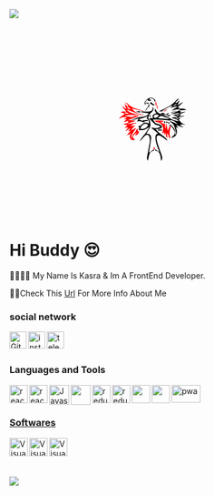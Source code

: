 <p align="left">
    <img src="https://capsule-render.vercel.app/api?type=waving&color=gradient&text=Welcome&height=100&section=header"/>
</p> 
<svg id="Layer_1" style="/* width: 300px; */margin: 140px auto;width: 119px;display: block;" data-name="Layer 1" xmlns="http://www.w3.org/2000/svg" viewBox="0 0 226.75 211.94">
      <path fill="red" d="M229,358.24l27.07-4,.36,1.73c-6.93.78-13.18,2.85-17.9,9.23l15.26-1.64a31.83,31.83,0,0,0-13.47,16.31l15.12-8.06.48,1c-4.42,6.81-9,13.54-13.19,20.47-2.38,3.9-3.89,8.14.41,13.57-1.38-9.39,3.7-14.41,8.88-19.61,2.09-2.09,3.12-5.24,4.61-7.92,1.25-2.24,2.47-4.5,3.51-6.4l2.48,10.64,1.25.55,2.11-4.48c0,11.26-4.31,16-13.19,16.52l5.82-8.75-.76-.58c-2.38,2.18-4.85,4.28-7.12,6.57-7.33,7.36-6.65,12.45,2.26,17.47-5.23,3-9.82,2.77-13.6-1.06-6.38-6.46-4.58-13.18-.55-20.42a67.39,67.39,0,0,1-6.68,4.45,62.41,62.41,0,0,1-7.42,2.75l12.11-14.3-1-1.24-6.19,1.47,6.34-9-.93-.67-12.83,9.39-.91-1.11,7.67-9.74-.71-1.64-10.86,1.52,10-8.85-15.39-3,18.8-5.2c-2.51-1.87-5.05-3.12.47-5.46l-2.72-.79L215.87,352l-.67-.66,9.76-9.1-9.25.43-.4-.65,9.94-5c-6.51-3.37-14.79-2.05-26.83,3.54a67.67,67.67,0,0,1,5.24-5.71,45.8,45.8,0,0,1,6.48-4.65c2.37-1.46,4.9-2.67,7.39-4-3.75-5-6.94-6.27-14.36-5.52,6.33-5.46,13.18-4.82,21.1-3.09l-15.42-18,.24-.54,15,9.46c-2.81-6.6-5-11.74-7.19-16.9l13.88,10.07c-2.11-8.06-5.94-11.83-12.94-14.05l.43-1.2c3.05,1.14,7.08,1.42,9,3.57,12.49,14,29.67,17.72,46.58,22.22a31.83,31.83,0,0,1,9.21,3.84l-40.76-9.42c10.26,14.3,24.37,21,42,21-6.82,1.77-13.33.87-19.63-1.61-3.55-1.39-6.92-3.26-10.47-4.69-9-3.63-18.09-7.13-27.15-10.69l-1.2,2.17c3.71,2.51,7.12,5.83,11.2,7.36,8.23,3.06,16.83,5.14,25.27,7.66a28.7,28.7,0,0,1,5.94,2.41c-17.11-3.19-34.1-2.68-51.08.38,11.59,2.88,23.11,6,35.39,3.15l-8-2.15.11-1,19,1.16.17,1.36-33.57,11.26.07.81,24.81,2.06-26.55,9.7ZM224.49,300c3.5,8,7.91,10.62,14.16,8.19Zm-7.87,18.71c4.93,6.29,7.75,6.91,16,3.56Z" transform="translate(-198.42 -270.73)"></path><path d="M368.53,364.2l-1.39-1c2.3-2,5-3.45,7.45-.81,8.15,8.8,16.08,17.81,12.48,31.45l1.53.36c.79-2,2.63-4.34,2.21-6.09a180.17,180.17,0,0,0-6.8-23.36c-2.85-7.36-8.6-12.42-17.67-15.43,12.4-.5,20.6,5.83,29.44,10.58a34.65,34.65,0,0,0-19.93-14l.53-1.74,22.77,5.07c-4.34-8.81-14.68-7.8-22.43-11.05l.93-1.62,16.06-1.12.31-1.59-14-5.51,20.49-4-.45-2.68-27,3.87,33.35-14.67c-11.27-3.8-21.22.47-31.68,3.71l19.49-14.4-.58-1.32-22.33,5.82,8.85-7.84C374,295.78,346,312,341,318.08l-.6-2.79-6.3,1.12-.22-.7c6.72-3.16,13.46-6.28,20.16-9.49,13.18-6.32,25.12-14.34,35.11-25.17,3.25-3.52,6.5-7.7,11.23-6.95l-13,13c7.16,1.09,10.14-3.66,13.42-8l1.33.72-6.71,15.59,17.46-9.72.58.76L395.2,303l7.27-.89-4.23,4.52c9.61,1.21,19.23-.89,26.93,4.41L403,313l0,1.67,5,2-3.75,1.49,1,1.95L421,317.24l.34,1.07L400.47,326l7.31,1.55L403,331.21l.27,1.24,14.8-1.88.34,1.16c-3,.84-5.94,1.89-9,2.48s-6.46.79-11,1.31l6.84,5.67L399,342.94c6.17,7.12,11,15,21.06,16.68l-.52,1.53-11.21-2.39,2.39,2.55-6.87-1.21c2.42,4.78,4.93,6.19,13.15,8-9,2.68-16.1-3.74-25.56-6,2.3,4.31,4.09,7.64,6.11,11.41l-8.38-5.75c3.92,10.26,7.61,19.83.36,29.07-3.61,4.61-8.45,7.31-15.35,7.59,3-2.67,5.51-4.67,7.73-7,4.46-4.63,6-10.25,3-16a97.61,97.61,0,0,0-10.22-15.28c-1.11-1.39-4.14-1.24-6.29-1.8ZM381.87,297l1.37,2,9.14-6.55-1.19-1.7Zm8.73,31.28c6,3.87,7.56,3.75,9.68,0Zm7.19,13.29.75-2.59-8.65-2.26-.58,1.92Z" transform="translate(-198.42 -270.73)"></path>
      <path d="M343.7,326.31c4,1.54,8.15,2.7,11.88,4.69,5.64,3,10.9,6.77,16.48,9.92,2.33,1.32,5.07,1.9,7.27,2.69-6.9,3.66-11.73,3.39-26.75,1.56-13.17-1.6-26.51-1.74-40.09-1.71,4.68,5.32,6.92,12.53,15,14.06a35.42,35.42,0,0,1,12,4.73c2,1.26,4.13,4.7,3.76,6.71s-3.55,4.37-5.9,4.94c-4.91,1.18-10.09,1.27-15.39,1.84,10.8,14.85,28.55,22,39.18,36.53l-1,1.29c-2.15-1.52-4.28-3.05-6.44-4.55-5.31-3.7-10.29-8.07-16-10.9-8.28-4.09-13.54-.24-12.66,9a79.48,79.48,0,0,0,3.56,17c4.29,13.11,9,26.11,13.77,39.05,2.5,6.76,2.55,13-1.71,19.5-1-6.47-1.56-12.56-3-18.43-2-8.16-6-14.82-15.56-16.09-1-.13-1.67-2.09-2.49-3.2l1.15-1.29,13.81,8.69c-1.66-4.33-3.19-8.18-4.63-12.06-4.28-11.56-8.69-23.1-8.73-35.7,0-8.6,1.93-12.23,8.63-14.79l-21.57-17.74.71-1.77a44.65,44.65,0,0,1,4.9,1c8.46,2.6,16.18.92,24-3.42-4-5-9.38-5.07-14.25-6.47a13.11,13.11,0,0,1-5-3.18c-4.9-4.67-9.43-9.76-14.54-14.18-2.22-1.91-3.09-3.23-1.39-5.67l10.39,1.2c-3.4-9.81-.29-14.57,10.93-17.14-2-4.74-7.73-8.8-3-15.6,3.43,12.16,12.38,16.88,22.91,19.69Zm-14.15,13.17,35.56,2.16.47-2.29c-8.26-2.7-16.51-5.46-24.82-8a4.38,4.38,0,0,0-3.5.75C334.7,334.23,332.4,336.69,329.55,339.48Zm-9.14-1.26c3.3-1.41,6.15-2.08,8.25-3.72,1.75-1.35,2.61-3.84,3.86-5.82-2.34-.75-4.66-2-7-2.11-2.2-.14-4.92.26-6.6,1.51-1.85,1.38-3.71,4-3.75,6.08C315.11,335.46,318.47,336.82,320.41,338.22Z" transform="translate(-198.42 -270.73)"></path>
      <path d="M271.56,335.18c5.21-1.06,10.46-1.95,15.62-3.23,5.65-1.4,10-4.42,10.84-9.82-8.13-1-16.15-1.94-24.11-3.19-1.33-.2-2.43-1.88-3-2.37,8.82.21,17.84.53,26.87.58a18.72,18.72,0,0,0,6.29-1.47c7.16-2.63,8.77-5.58,7.92-14.35,4.11,3.72,3.54,8,1.09,11.79a46.27,46.27,0,0,1-7.87,9c-3.25,3-6.2,5.79-6.52,10.58-.11,1.7-1.28,3.33-2,5.17,5.91,6.34,7.15,13.64,7.62,22.53s-4.51,13.65-7.43,20.08c-1.69,3.74-4.14,7.13-6.37,10.88,12.34-.08,17,3.9,16,16.19-1.18,14.21-4.11,28.27-6.29,42.39-.25,1.64-.56,3.26-.88,5.11l16.23-11.34,1.57,1.72c-1.11,1-2.09,2.6-3.35,2.86-5.9,1.2-10.39,4.42-12.19,10-2.49,7.67-4,15.65-5.87,22.93-2.61-2.71-3.7-7.33-2.6-13.11,3-15.69,6.28-31.33,8.74-47.09a49.16,49.16,0,0,0-.46-18.26c-2.1-9.12-9.37-10.88-16-4.37-4.51,4.42-8.47,9.41-12.67,14.14a13.35,13.35,0,0,1-4.06,3.47c8.49-16.66,23.7-28.84,31.65-47.64-11.29,8-21.85,14-35.5,9.7.86-2.56,1.63-4.87,2.45-7.33-3.84-1.81-3.38-4.26-.34-7.51l1.73,2.91c4.32-3.55,8.51-7.81,13.46-10.84,5.68-3.47,11.52-1,17,1.94,1.6-8.63-1.41-15-7.89-17.23l4.23-7.32L267,342.2l.25,1.73,11.58,4.49.51-3.34c5.18,2.82,11.18-1.77,16.44.36l-.1,2.69-11.81,1.52.4,3.48c-8.11-.69-15.78-8-24.82-1.91l5.41-11.8Q268.21,337.29,271.56,335.18Zm-.31,39.46c11.89,1.87,22.79-4,25.45-13.54-4.22-3.55-8.85-5-14.11-2.27A20.25,20.25,0,0,0,271.25,374.64Z" transform="translate(-198.42 -270.73)"></path>
      <path fill="red" d="M369.35,365.34l4.28,1.49c-5.34,13.15-6.73,26.06-1.85,39.63-8.26-2.83-4.63-12.64-11.85-16.58.61,5,1.14,9.48,1.65,13.82-3.1-.51-3.87-1.49-4.81-6.69-.56-3.11-1.06-6.24-1.59-9.37l-1.37.21v6.22l-1.36.43-3.11-8.34-3.15,3.34-1.25-.28c.24-2.27,0-4.72.78-6.8a22.7,22.7,0,0,0-19.11-30.34c-2.2-.23-4.26-1.83-6.38-2.8l.49-2.32c7.71,0,15.42-.14,23.12.13,1.42.05,2.79,1.76,4.19,2.7l-.83,1.64-9.74-1.09L351,360.47l-1.59,2,1-6,1.35-.27c3.87,4.8-.48,11.92,4.4,17.59V359.1l2.14-.25,4,20.7,1.17,0,6.06-14.38Z" transform="translate(-198.42 -270.73)"></path><path d="M321.32,281.37l-4.11,1.93c1.79-8.26-5.7-12.9-17.12-9.83l2.82,1.34-4.08,1.9,9.14,1.14-4.46,3.31-7.77-.62-.38-5.48-9.76,12.18.45,1.13c4.42-1.46,9.49-3.24,12.5.8,2,2.73,1.88,7.1,2.64,10.46-9.48,1.61-6.9,12-14.18,14.64,3.46-5.59,6.77-11.29,10.46-16.74,1.89-2.78,1.71-6.18-1.45-7.3-2.47-.88-5.28-.79-8.52-1.2l1,5.9a8,8,0,0,1-1.36-12.79c1.08-1,2.47-1.78,3.14-3,3.85-6.94,10.3-8.66,17.4-8.39,6.75.25,11.42,4,14,10.26Z" transform="translate(-198.42 -270.73)"></path>
      <path d="M343.86,326.48l-5.66-4.22,11.74-.91c.31,1,.31,2.38,1,2.82,3.94,2.67,9.29,1.18,14.68-4.06-.36,4-1.89,7-5.75,7.09-5.37.14-10.76-.56-16.14-.89Z" transform="translate(-198.42 -270.73)"></path>
      <path d="M271.56,335.18q-3.35,2.11-6.68,4.24c-8.94,3.32-17.88,6.59-27.7,4.2,9,1.05,16.34-3.71,24.25-6.61C264.6,335.85,268.17,335.76,271.56,335.18Z" transform="translate(-198.42 -270.73)"></path>
      <path d="M321.73,281q4,12.51,8.11,25l-2.24.73c-.73-2.42-1.59-4.8-2.16-7.25-.61-2.66-.95-5.38-2.17-8.17l-1.61,6.82-.34-.07V281.37Z" transform="translate(-198.42 -270.73)" style="
    fill: red;
"></path>
      <path d="M302.21,287.78c2.58-.95,5.85-4.34,8.83,1.64,1,2,4.54,2.75,6.92,4.07l-.11,1.45c-1.85.26-4.23,1.38-5.47.63C308.74,293.36,305.55,290.42,302.21,287.78Z" transform="translate(-198.42 -270.73)"></path>
      <path d="M269.66,318.48c-5.28,4.81-6.86-1.58-10-2.82C262.89,316.51,267.38,312.51,269.66,318.48Z" transform="translate(-198.42 -270.73)"></path><path d="M360.36,329.06l12.11-.7-4.23,3.58.75,1.64L360.26,331Z" transform="translate(-198.42 -270.73)"></path>
      <path d="M348.13,318.2c3.08-6.23,9-8,15.05-9.46Q355.67,313.48,348.13,318.2Z" transform="translate(-198.42 -270.73)" style="
    fill: red;
"></path>
      <path d="M373.16,320.2l18.11-6.3.47,1.29-17.83,6.56Z" transform="translate(-198.42 -270.73)"></path>
      <path d="M320.85,440.05l-3.2,3.64-4-2.85,3.22-4.09Z" transform="translate(-198.42 -270.73)" style="
    fill: red;
"></path>
      <rect x="330.55" y="376.01" width="4.96" height="4.96" transform="translate(196.97 -392.52) rotate(48.45)"></rect>
      <rect x="337.47" y="376.46" width="4.96" height="4.96" transform="translate(199.65 -397.55) rotate(48.45)"></rect>
      <rect x="350.14" y="350.15" width="4.16" height="4.16" transform="translate(183.79 -415.72) rotate(48.45)"></rect>
      <rect x="301.06" y="329.55" width="4.16" height="4.16" transform="translate(151.84 -385.93) rotate(48.45)"></rect>
      <rect x="357.22" y="350.46" width="4.16" height="4.16" transform="translate(186.4 -420.92) rotate(48.45)"></rect>
      <rect x="363.9" y="352.88" width="4.16" height="4.16" transform="translate(190.46 -425.1) rotate(48.45)"></rect>
      <path d="M255.59,315.13c5,.64,5.4,3.62,5.4,3.62v1.5" transform="translate(-198.42 -270.73)"></path>
    </svg>
<h1>Hi Buddy 😍</h1> 
<p>🐱‍👤🐱‍👤 My Name Is Kasra & Im A FrontEnd Developer.</p> 
<p>🎈🎈Check This  <a href='https://kasra-hastam.iran.liara.run/'>Url</a> For More Info About Me </a> </p>

  
### social network 
<div>
<a href="https://github.com/KasraMg" target="_blank"><img class="icon"  width="30px" align="left" alt="Github"  src="https://img.icons8.com/3d-fluency/94/null/github.png" /></a>
<a href="https://instagram.com/_ka.s.ra_?igshid=ZGUzMzM3NWJiOQ==" target="_blank"><img class="icon" align="left" alt="instagram" width="30px" src="https://img.icons8.com/3d-fluency/94/null/instagram-new.png" /></a>
<a href="http://T.me/shahiinnnnn" target="_blank"><img class="icon" align="left" alt="telegram" width="30px" src="https://img.icons8.com/?size=100&id=k4jADXhS5U1t&format=png" /></a>

 
</div> 
<br />
<br />

### Languages and Tools

<div>
  <a href="https://react.dev/" target="_blank"><img class="icon" align="left" alt="react" width="32px" src="https://img.icons8.com/?size=200&id=NfbyHexzVEDk&format=png" />
  <a href="https://getbootstrap.com/" target="_blank"><img class="icon" align="left" alt="react" width="32px" src="https://img.icons8.com/?size=48&id=EzPCiQUqWWEa&format=png" />
  <a href="https://developer.mozilla.org/en-US/docs/Web/JavaScript" target="_blank"><img class="icon" align="left" alt="Javascript" width="35px" src="https://img.icons8.com/fluency/48/null/javascript.png" />
   

  <a href="https://www.typescriptlang.org/" target="_blank"><img class="icon" align="left"   width="35px" src="https://img.icons8.com/?size=512&id=uJM6fQYqDaZK&format=png" />
          
 <a href=" https://redux.js.org/" target="_blank"><img class="icon" align="left" alt="redux" width="32px" src="https://img.icons8.com/?size=512&id=jD-fJzVguBmw&format=png" />
 <a href=" https://nextjs.org/" target="_blank"><img class="icon" align="left" alt="redux" width="32px" src="https://d2nir1j4sou8ez.cloudfront.net/wp-content/uploads/2021/12/nextjs-boilerplate-logo.png" />
    <a href="https://tailwindcss.com/" target="_blank"> <img class="icon" align="left"   width="32px" src="https://img.icons8.com/?size=512&id=CIAZz2CYc6Kc&format=png" />
    <a href="https://mui.com/" target="_blank"> <img class="icon" align="left"   width="32px" src="https://img.icons8.com/?size=512&id=gFw7X5Tbl3ss&format=png" />
    
 <a  href="https://web.dev/explore/progressive-web-apps" target="_blank"><img style=' width: 51px' height='31px' class="icon" align="left" alt="pwa"  src="https://assets.browserlondon.com/wp-content/uploads/2019/03/pwa-banner.png" />
  

</div>

<br />
<br />

### Softwares

<div>
  <a href="https://code.visualstudio.com/" target="_blank"><img class="icon" align="left" alt="Visual Studio Code" width="32px" src="https://img.icons8.com/color/48/null/visual-studio-code-2019.png" />
  <a href="https://www.figma.com/" target="_blank"><img class="icon" align="left" alt="Visual Studio Code" width="32px" src="https://img.icons8.com/?size=512&id=W0YEwBDDfTeu&format=png" />
  <a href="https://www.postman.com/" target="_blank"><img class="icon" align="left" alt="Visual Studio Code" width="32px" src="https://img.icons8.com/?size=512&id=EPbEfEa7o8CB&format=png" /><br />
<br />

</div><br />
<br />




<img  src='https://github.com/saadeghi/saadeghi/blob/master/dino.gif?raw=true'/>

